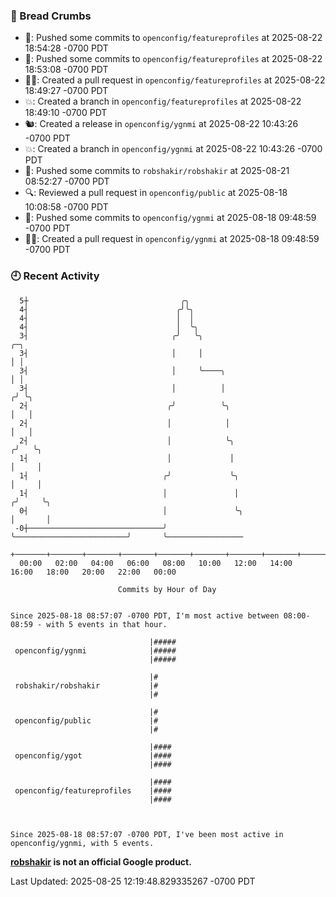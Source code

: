 ### 🍞 Bread Crumbs

 * 🚢: Pushed some commits to `openconfig/featureprofiles` at 2025-08-22 18:54:28 -0700 PDT
 * 🚢: Pushed some commits to `openconfig/featureprofiles` at 2025-08-22 18:53:08 -0700 PDT
 * ✍🏼: Created a pull request in `openconfig/featureprofiles` at 2025-08-22 18:49:27 -0700 PDT
 * 💥: Created a branch in `openconfig/featureprofiles` at 2025-08-22 18:49:10 -0700 PDT
 * 🐿: Created a release in `openconfig/ygnmi` at 2025-08-22 10:43:26 -0700 PDT
 * 💥: Created a branch in `openconfig/ygnmi` at 2025-08-22 10:43:26 -0700 PDT
 * 🚢: Pushed some commits to `robshakir/robshakir` at 2025-08-21 08:52:27 -0700 PDT
 * 🔍: Reviewed a pull request in  `openconfig/public` at 2025-08-18 10:08:58 -0700 PDT
 * 🚢: Pushed some commits to `openconfig/ygnmi` at 2025-08-18 09:48:59 -0700 PDT
 * ✍🏼: Created a pull request in `openconfig/ygnmi` at 2025-08-18 09:48:59 -0700 PDT

### 🕘 Recent Activity
```
  5┼                                  ╭╮
  4┤                                 ╭╯╰╮
  4┤                                 │  │
  4┤                                 │  ╰╮
  3┤                                ╭╯   ╰╮                                     ╭─╮
  3┤                                │     │                                     │ │
  3┤                                │     ╰────╮                                │ │
  3┤                                │          │                               ╭╯ ╰╮
  2┤                               ╭╯          ╰╮                              │   │
  2┤                               │            │                              │   │
  2┤                               │            ╰╮                            ╭╯   ╰╮
  1┤                               │             │                            │     │
  1┤                              ╭╯             ╰╮                           │     │
  1┤                              │               │                          ╭╯     ╰╮
  0┤                              │               ╰╮                         │       │
 -0┼──────────────────────────────╯                ╰─────────────────────────╯       ╰─────────────────
    +───────+───────+───────+───────+───────+───────+───────+───────+───────+───────+───────+───────+────
  00:00   02:00   04:00   06:00   08:00   10:00   12:00   14:00   16:00   18:00   20:00   22:00   00:00   

						Commits by Hour of Day


Since 2025-08-18 08:57:07 -0700 PDT, I'm most active between 08:00-08:59 - with 5 events in that hour.

```



```
                               |#####
 openconfig/ygnmi              |#####
                               |#####

                               |#
 robshakir/robshakir           |#
                               |#

                               |#
 openconfig/public             |#
                               |#

                               |####
 openconfig/ygot               |####
                               |####

                               |####
 openconfig/featureprofiles    |####
                               |####



Since 2025-08-18 08:57:07 -0700 PDT, I've been most active in openconfig/ygnmi, with 5 events.

```
**[robshakir](mailto:robjs@google.com) is not an official Google product.**  


Last Updated: 2025-08-25 12:19:48.829335267 -0700 PDT
